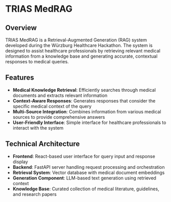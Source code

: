 # TRIAS MedRAG

## Overview
TRIAS MedRAG is a Retrieval-Augmented Generation (RAG) system developed during the Würzburg Healthcare Hackathon. The system is designed to assist healthcare professionals by retrieving relevant medical information from a knowledge base and generating accurate, contextual responses to medical queries.

## Features
- **Medical Knowledge Retrieval**: Efficiently searches through medical documents and extracts relevant information
- **Context-Aware Responses**: Generates responses that consider the specific medical context of the query
- **Multi-Source Integration**: Combines information from various medical sources to provide comprehensive answers
- **User-Friendly Interface**: Simple interface for healthcare professionals to interact with the system

## Technical Architecture
- **Frontend**: React-based user interface for query input and response display
- **Backend**: FastAPI server handling request processing and orchestration
- **Retrieval System**: Vector database with medical document embeddings
- **Generation Component**: LLM-based text generation using retrieved context
- **Knowledge Base**: Curated collection of medical literature, guidelines, and research papers

